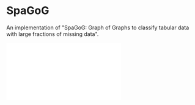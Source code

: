 # SpaGoG
An implementation of "SpaGoG: Graph of Graphs to classify tabular data with large fractions of missing data".

<embed src="/figures/scheme_fig.pdf" type="application/pdf">
